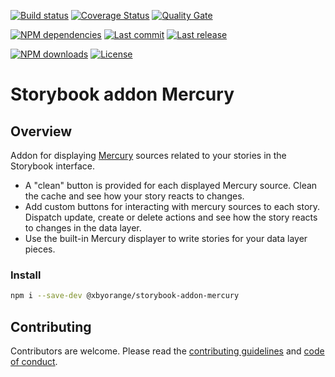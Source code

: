 [![Build status][travisci-image]][travisci-url] [![Coverage Status][coveralls-image]][coveralls-url] [![Quality Gate][quality-gate-image]][quality-gate-url]

[![NPM dependencies][npm-dependencies-image]][npm-dependencies-url] [![Last commit][last-commit-image]][last-commit-url] [![Last release][release-image]][release-url] 

[![NPM downloads][npm-downloads-image]][npm-downloads-url] [![License][license-image]][license-url]

# Storybook addon Mercury

## Overview

Addon for displaying [Mercury][mercury-url] sources related to your stories in the Storybook interface.

- A "clean" button is provided for each displayed Mercury source. Clean the cache and see how your story reacts to changes.
- Add custom buttons for interacting with mercury sources to each story. Dispatch update, create or delete actions and see how the story reacts to changes in the data layer.
- Use the built-in Mercury displayer to write stories for your data layer pieces.

### Install

```bash
npm i --save-dev @xbyorange/storybook-addon-mercury
```

## Contributing

Contributors are welcome.
Please read the [contributing guidelines](.github/CONTRIBUTING.md) and [code of conduct](.github/CODE_OF_CONDUCT.md).

[mercury-url]: https://github.com/xbyorange/mercury

[coveralls-image]: https://coveralls.io/repos/github/XbyOrange/storybook-addon-mercury/badge.svg
[coveralls-url]: https://coveralls.io/github/XbyOrange/storybook-addon-mercury
[travisci-image]: https://travis-ci.com/xbyorange/storybook-addon-mercury.svg?branch=master
[travisci-url]: https://travis-ci.com/xbyorange/storybook-addon-mercury
[last-commit-image]: https://img.shields.io/github/last-commit/xbyorange/storybook-addon-mercury.svg
[last-commit-url]: https://github.com/xbyorange/storybook-addon-mercury/commits
[license-image]: https://img.shields.io/npm/l/@xbyorange/storybook-addon-mercury.svg
[license-url]: https://github.com/xbyorange/storybook-addon-mercury/blob/master/LICENSE
[npm-downloads-image]: https://img.shields.io/npm/dm/@xbyorange/storybook-addon-mercury.svg
[npm-downloads-url]: https://www.npmjs.com/package/@xbyorange/storybook-addon-mercury
[npm-dependencies-image]: https://img.shields.io/david/xbyorange/storybook-addon-mercury.svg
[npm-dependencies-url]: https://david-dm.org/xbyorange/storybook-addon-mercury
[quality-gate-image]: https://sonarcloud.io/api/project_badges/measure?project=xbyorange-storybook-addon-mercury&metric=alert_status
[quality-gate-url]: https://sonarcloud.io/dashboard?id=xbyorange-storybook-addon-mercury
[release-image]: https://img.shields.io/github/release-date/xbyorange/storybook-addon-mercury.svg
[release-url]: https://github.com/xbyorange/storybook-addon-mercury/releases
